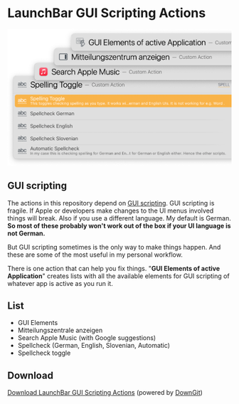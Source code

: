 # LaunchBar GUI Scripting Actions

<img src="guiactions.png" width="600"/>

## GUI scripting
The actions in this repository depend on [GUI scripting](http://www.macosxautomation.com/applescript/uiscripting/). GUI scripting is fragile. If Apple or developers make changes to the UI menus involved things will break. Also if you use a different language. My default is German. **So most of these probably won't work out of the box if your UI language is not German.**

But GUI scripting sometimes is the only way to make things happen. And these are some of the most useful in my personal workflow.  

There is one action that can help you fix things. "**GUI Elements of active Application**" creates lists with all the available elements for GUI scripting of whatever app is active as you run it.

## List
- GUI Elements
- Mitteilungszentrale anzeigen 
- Search Apple Music (with Google suggestions)
- Spellcheck (German, English, Slovenian, Automatic)
- Spellcheck toggle 

## Download
[Download LaunchBar GUI Scripting Actions](https://minhaskamal.github.io/DownGit/#/home?url=https://github.com/Ptujec/LaunchBar/tree/master/GUI-Scripting-Actions) (powered by [DownGit](https://github.com/MinhasKamal/DownGit))   
